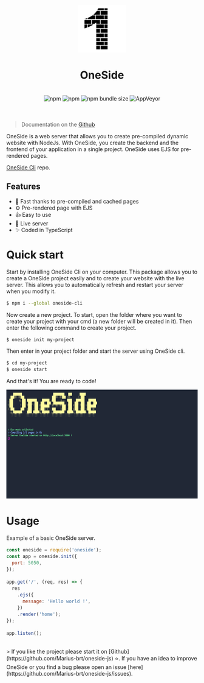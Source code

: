 <div align="center" style="margin-bottom: 20px">
    <a href="https://www.npmjs.com/package/oneside">
        <img src="img/logo.png" alt="Logo" width="125">
    </a>
    <h1>OneSide</h1>
    <br>
    <img alt="npm" src="https://img.shields.io/npm/v/oneside">
    <img alt="npm" src="https://img.shields.io/npm/dt/oneside">
    <img alt="npm bundle size" src="https://img.shields.io/bundlephobia/min/oneside">
    <img alt="AppVeyor" src="https://ci.appveyor.com/api/projects/status/iy89vgvvyn1ka6g5?svg=true">
</div>

<br>

> Documentation on the [Github](https://github.com/Marius-brt/oneside-js/wiki)

OneSide is a web server that allows you to create pre-compiled dynamic website with NodeJs. With OneSide, you create the backend and the frontend of your application in a single project. OneSide uses EJS for pre-rendered pages.

[OneSide Cli](https://github.com/Marius-brt/OneSide-Cli) repo.

## Features

- 📨 Fast thanks to pre-compiled and cached pages
- ⚙️ Pre-rendered page with EJS
- 👍 Easy to use
- 🔁 Live server
- ✨ Coded in TypeScript

# Quick start

Start by installing OneSide Cli on your computer. This package allows you to create a OneSide project easily and to create your website with the live server. This allows you to automatically refresh and restart your server when you modify it.

```bash
$ npm i --global oneside-cli
```

Now create a new project. To start, open the folder where you want to create your project with your cmd (a new folder will be created in it). Then enter the following command to create your project.

```bash
$ oneside init my-project
```

Then enter in your project folder and start the server using OneSide cli.

```bash
$ cd my-project
$ oneside start
```

And that's it! You are ready to code!

![cli](img/cli.png)

# Usage

Example of a basic OneSide server.

```js
const oneside = require('oneside');
const app = oneside.init({
  port: 5050,
});

app.get('/', (req, res) => {
  res
    .ejs({
      message: 'Hello world !',
    })
    .render('home');
});

app.listen();
```
<br>
> If you like the project please start it on [Github](https://github.com/Marius-brt/oneside-js) ⭐. If you have an idea to improve OneSide or you find a bug please open an issue [here](https://github.com/Marius-brt/oneside-js/issues).
